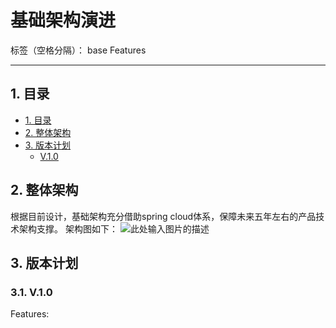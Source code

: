 ﻿# 基础架构演进

标签（空格分隔）： base Features

---

## 1. 目录

-   [1. 目录](#目录)
-   [2. 整体架构](#整体架构)
-   [3. 版本计划](#版本计划)
    -   [V.1.0](#V.1.0)

## 2. 整体架构
根据目前设计，基础架构充分借助spring cloud体系，保障未来五年左右的产品技术架构支撑。
架构图如下：
![此处输入图片的描述][1]


## 3. 版本计划

### 3.1. V.1.0
Features:


  [1]: yiran/static/images/%E5%9F%BA%E7%A1%80%E6%8A%80%E6%9C%AF%E6%9E%B6%E6%9E%84.jpg